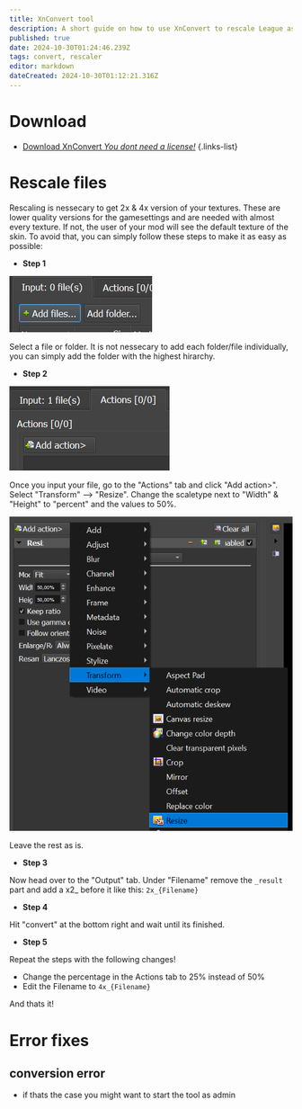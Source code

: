 ```yaml
---
title: XnConvert tool
description: A short guide on how to use XnConvert to rescale League assets
published: true
date: 2024-10-30T01:24:46.239Z
tags: convert, rescaler
editor: markdown
dateCreated: 2024-10-30T01:12:21.316Z
---
```


# Download

- [Download XnConvert *You dont need a license!*](https://www.xnview.com/de/xnconvert/#downloads)
{.links-list}

# Rescale files

Rescaling is nessecary to get 2x & 4x version of your textures. These are lower quality versions for the gamesettings and are needed with almost every texture. If not, the user of your mod will see the default texture of the skin. To avoid that, you can simply follow these steps to make it as easy as possible:

- **Step 1**

![select__file.png](/user-pictures/vector/general-guides/for-tools/select__file.png)

Select a file or folder. It is not nessecary to add each folder/file individually, you can simply add the folder with the highest hirarchy.

- **Step 2**

![actionstab.png](/user-pictures/vector/general-guides/for-tools/actionstab.png)

Once you input your file, go to the "Actions" tab and click "Add action>". Select "Transform" --> "Resize".
Change the scaletype next to "Width" & "Height" to "percent" and the values to 50%.

![values.png](/user-pictures/vector/general-guides/for-tools/values.png)

Leave the rest as is.

- **Step 3**

Now head over to the "Output" tab. Under "Filename" remove the `_result` part and add a x2_ before it like this: `2x_{Filename}`

- **Step 4**

Hit "convert" at the bottom right and wait until its finished.

- **Step 5**

Repeat the steps with the following changes!

- Change the percentage in the Actions tab to 25% instead of 50%
- Edit the Filename to `4x_{Filename}`

And thats it!

# Error fixes

## conversion error

- if thats the case you might want to start the tool as admin


